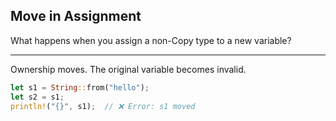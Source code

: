 ## Move in Assignment

What happens when you assign a non-Copy type to a new variable?

---

Ownership moves. The original variable becomes invalid.

```rust
let s1 = String::from("hello");
let s2 = s1;
println!("{}", s1);  // ❌ Error: s1 moved
```

